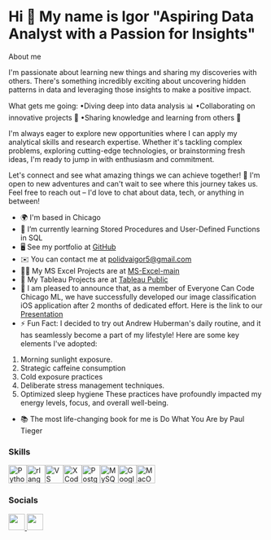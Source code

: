 Hi 👋 My name is Igor "Aspiring Data Analyst with a Passion for Insights"
=====================
About me

I'm passionate about learning new things and sharing my discoveries with others. There's something incredibly exciting about uncovering hidden patterns in data and leveraging those insights to make a positive impact. 

What gets me going:
•Diving deep into data analysis 📊
•Collaborating on innovative projects 🤝
•Sharing knowledge and learning from others 🧠

I'm always eager to explore new opportunities where I can apply my analytical skills and research expertise. Whether it's tackling complex problems, exploring cutting-edge technologies, or brainstorming fresh ideas, I'm ready to jump in with enthusiasm and commitment.

Let's connect and see what amazing things we can achieve together! 🚀 I'm open to new adventures and can't wait to see where this journey takes us. Feel free to reach out – I'd love to chat about data, tech, or anything in between!

* 🌍  I'm based in Chicago
* 🌱  I’m currently learning Stored Procedures and User-Defined Functions in SQL
* 🖥️  See my portfolio at [GitHub](http://github.com/IgorPo1?tab=repositories)
* ✉️  You can contact me at [polidvaigor5@gmail.com](mailto:polidvaigor5@gmail.com)
* 👨‍💻  My MS Excel Projects are at [MS-Excel-main](https://github.com/IgorPo1/Projects/tree/main/MS-Excel-main)
* 🚀  My Tableau Projects are at [Tableau Public](https://public.tableau.com/app/profile/igor.polidva/vizzes)
* 🧠  I am pleased to announce that, as a member of Everyone Can Code Chicago ML, we have successfully developed our image classification iOS application after 2 months of dedicated effort. Here is the link to our [Presentation](https://drive.google.com/file/d/1vxh9y_CeYTO7iUCHVb-k8ygdUib_CAse/view?usp=sharing)
* ⚡  Fun Fact: I decided to try out Andrew Huberman's daily routine, and it has seamlessly become a part of my lifestyle! Here are some key elements I've adopted:
1. Morning sunlight exposure.
2. Strategic caffeine consumption
3. Cold exposure practices
4. Deliberate stress management techniques.
5. Optimized sleep hygiene
These practices have profoundly impacted my energy levels, focus, and overall well-being. 
* 📚  The most life-changing book for me is Do What You Are by Paul Tieger

### Skills

<p align="left">
<a href="https://www.python.org/" target="_blank" rel="noreferrer"><img src="https://raw.githubusercontent.com/danielcranney/readme-generator/main/public/icons/skills/python-colored.svg" width="36" height="36" alt="Python" /></a><a href="https://www.r-project.org/" target="_blank" rel="noreferrer"><img src="https://raw.githubusercontent.com/danielcranney/readme-generator/main/public/icons/skills/rlang-colored.svg" width="36" height="36" alt="rlang" /></a><a href="https://code.visualstudio.com/" target="_blank" rel="noreferrer"><img src="https://raw.githubusercontent.com/danielcranney/readme-generator/main/public/icons/skills/visualstudiocode.svg" width="36" height="36" alt="VS Code" /></a><a href="https://www.xcode.com" target="_blank" rel="noreferrer"><img src="https://raw.githubusercontent.com/danielcranney/readme-generator/main/public/icons/skills/xcode.svg" width="36" height="36" alt="XCode" /></a><a href="https://www.postgresql.org/" target="_blank" rel="noreferrer"><img src="https://raw.githubusercontent.com/danielcranney/readme-generator/main/public/icons/skills/postgresql-colored.svg" width="36" height="36" alt="PostgreSQL" /></a><a href="https://www.mysql.com/" target="_blank" rel="noreferrer"><img src="https://raw.githubusercontent.com/danielcranney/readme-generator/main/public/icons/skills/mysql-colored.svg" width="36" height="36" alt="MySQL" /></a><a href="https://cloud.google.com/" target="_blank" rel="noreferrer"><img src="https://raw.githubusercontent.com/danielcranney/readme-generator/main/public/icons/skills/googlecloud-colored.svg" width="36" height="36" alt="Google Cloud" /></a><a href="https://apple.com" target="_blank" rel="noreferrer"><img src="https://raw.githubusercontent.com/danielcranney/readme-generator/main/public/icons/skills/macos-colored.svg" width="36" height="36" alt="MacOS" /></a>
</p>

### Socials

<p align="left"> <a href="https://www.github.com/IgorPo1" target="_blank" rel="noreferrer"> <picture> <source media="(prefers-color-scheme: dark)" srcset="https://raw.githubusercontent.com/danielcranney/readme-generator/main/public/icons/socials/github-dark.svg" /> <source media="(prefers-color-scheme: light)" srcset="https://raw.githubusercontent.com/danielcranney/readme-generator/main/public/icons/socials/github.svg" /> <img src="https://raw.githubusercontent.com/danielcranney/readme-generator/main/public/icons/socials/github.svg" width="32" height="32" /> </picture> </a> <a href="https://www.linkedin.com/in/igor-polidva/" target="_blank" rel="noreferrer"> <picture> <source media="(prefers-color-scheme: dark)" srcset="https://raw.githubusercontent.com/danielcranney/readme-generator/main/public/icons/socials/linkedin-dark.svg" /> <source media="(prefers-color-scheme: light)" srcset="https://raw.githubusercontent.com/danielcranney/readme-generator/main/public/icons/socials/linkedin.svg" /> <img src="https://raw.githubusercontent.com/danielcranney/readme-generator/main/public/icons/socials/linkedin.svg" width="32" height="32" /> </picture> </a></p>
